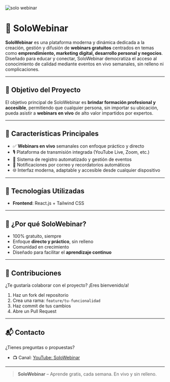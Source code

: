 
 ![solo webinar]('https://github.com/oliver2207/solowebinar/blob/693be5514e858c1d7aef851400e5d235b88d7220/src/assets/Poto/Captura%20web_21-7-2025_03715_localhost.jpeg')
 # 🎥 SoloWebinar

**SoloWebinar** es una plataforma moderna y dinámica dedicada a la creación, gestión y difusión de **webinars gratuitos** centrados en temas como **emprendimiento, marketing digital, desarrollo personal y negocios**. Diseñado para educar y conectar, SoloWebinar democratiza el acceso al conocimiento de calidad mediante eventos en vivo semanales, sin relleno ni complicaciones.

---

## 🚀 Objetivo del Proyecto

El objetivo principal de SoloWebinar es **brindar formación profesional y accesible**, permitiendo que cualquier persona, sin importar su ubicación, pueda asistir a **webinars en vivo** de alto valor impartidos por expertos.

---

## 🧠 Características Principales

- ✅ **Webinars en vivo** semanales con enfoque práctico y directo
- 🎙️ Plataforma de transmisión integrada (YouTube Live, Zoom, etc.)
- 📅 Sistema de registro automatizado y gestión de eventos
- 📲 Notificaciones por correo y recordatorios automáticos
- 🌐 Interfaz moderna, adaptable y accesible desde cualquier dispositivo

---

## 🧰 Tecnologías Utilizadas

- **Frontend**: React.js + Tailwind CSS

---

## 🌟 ¿Por qué SoloWebinar?

- 100% gratuito, siempre
- Enfoque **directo y práctico**, sin relleno
- Comunidad en crecimiento
- Diseñado para facilitar el **aprendizaje continuo**

---

## 🤝 Contribuciones

¿Te gustaría colaborar con el proyecto? ¡Eres bienvenido/a!

1. Haz un fork del repositorio
2. Crea una rama: `feature/tu-funcionalidad`
3. Haz commit de tus cambios
4. Abre un Pull Request

---

## 📬 Contacto

¿Tienes preguntas o propuestas?

- 📺 Canal: [YouTube: SoloWebinar](https://www.youtube.com/@SoloWebinar)

---

> **SoloWebinar** – Aprende gratis, cada semana. En vivo y sin relleno.

